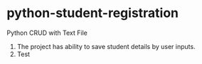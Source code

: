 # python-student-registration

Python CRUD with Text File

1. The project has ability to save student details by user inputs.
2. Test
